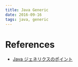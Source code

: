 ```yaml
---
title: Java Generic
date: 2016-09-16
tags: java, generic
---
```




# References

+ [Java ジェネリクスのポイント](http://qiita.com/pebblip/items/1206f866980f2ff91e77)
